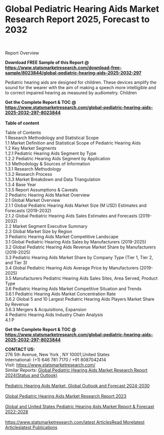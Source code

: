 <h1>Global Pediatric Hearing Aids Market Research Report 2025, Forecast to 2032</h1><br/><p>Report Overview</p><p><strong>Download FREE Sample of this Report @ <a href="https://www.statsmarketresearch.com/download-free-sample/8023844/global-pediatric-hearing-aids-2025-2032-297">https://www.statsmarketresearch.com/download-free-sample/8023844/global-pediatric-hearing-aids-2025-2032-297</a></strong></p><p>Pediatric hearing aids are designed for children. These devices amplify the sound for the wearer with the aim of making a speech more intelligible and to correct impaired hearing as measured by audiometry. Children</p><div><b>Get the Complete Report & TOC @ <a href="https://www.statsmarketresearch.com/global-pediatric-hearing-aids-2025-2032-297-8023844">https://www.statsmarketresearch.com/global-pediatric-hearing-aids-2025-2032-297-8023844</a></b></div><br><b>Table of content</b><p>Table of Contents<br />1 Research Methodology and Statistical Scope<br />1.1 Market Definition and Statistical Scope of Pediatric Hearing Aids<br />1.2 Key Market Segments<br />1.2.1 Pediatric Hearing Aids Segment by Type<br />1.2.2 Pediatric Hearing Aids Segment by Application<br />1.3 Methodology & Sources of Information<br />1.3.1 Research Methodology<br />1.3.2 Research Process<br />1.3.3 Market Breakdown and Data Triangulation<br />1.3.4 Base Year<br />1.3.5 Report Assumptions & Caveats<br />2 Pediatric Hearing Aids Market Overview<br />2.1 Global Market Overview<br />2.1.1 Global Pediatric Hearing Aids Market Size (M USD) Estimates and Forecasts (2019-2032)<br />2.1.2 Global Pediatric Hearing Aids Sales Estimates and Forecasts (2019-2032)<br />2.2 Market Segment Executive Summary<br />2.3 Global Market Size by Region<br />3 Pediatric Hearing Aids Market Competitive Landscape<br />3.1 Global Pediatric Hearing Aids Sales by Manufacturers (2019-2025)<br />3.2 Global Pediatric Hearing Aids Revenue Market Share by Manufacturers (2019-2025)<br />3.3 Pediatric Hearing Aids Market Share by Company Type (Tier 1, Tier 2, and Tier 3)<br />3.4 Global Pediatric Hearing Aids Average Price by Manufacturers (2019-2025)<br />3.5 Manufacturers Pediatric Hearing Aids Sales Sites, Area Served, Product Type<br />3.6 Pediatric Hearing Aids Market Competitive Situation and Trends<br />3.6.1 Pediatric Hearing Aids Market Concentration Rate<br />3.6.2 Global 5 and 10 Largest Pediatric Hearing Aids Players Market Share by Revenue<br />3.6.3 Mergers & Acquisitions, Expansion<br />4 Pediatric Hearing Aids Industry Chain Analysis<br />4.1 P<br><div><b>Get the Complete Report & TOC @ <a href="https://www.statsmarketresearch.com/global-pediatric-hearing-aids-2025-2032-297-8023844">https://www.statsmarketresearch.com/global-pediatric-hearing-aids-2025-2032-297-8023844</a></b></div></p> <b>CONTACT US:</b><br>276 5th Avenue, New York , NY 10001,United States<br>International: (+1) 646 781 7170 / +91 8087042414<br>Visit: <a href="https://www.statsmarketresearch.com/">https://www.statsmarketresearch.com/</a><br>Similar Reports: <a href="https://www.statsmarketresearch.com/global-pediatric-hearing-aids-2025-2032-297-8023844">Global Pediatric Hearing Aids Market Research Report 2024(Status and Outlook)</a><br/><br/><a href="https://www.statsmarketresearch.com/global-pediatric-hearing-aids-2025-2032-297-8023844">Pediatric Hearing Aids Market, Global Outlook and Forecast 2024-2030</a><br/><br/><a href="https://www.statsmarketresearch.com/global-pediatric-hearing-aids-2025-2032-297-8023844">Global Pediatric Hearing Aids Market Research Report 2023</a><br/><br/><a href="https://www.statsmarketresearch.com/global-pediatric-hearing-aids-2025-2032-297-8023844">Global and United States Pediatric Hearing Aids Market Report & Forecast 2022-2028</a><br/><br/><a href="https://gyeongbokgung.com">https://www.statsmarketresearch.com/</a><a href="https://hallyeomaritime.com">latest Articles</a><a href="https://jingwansa.com">Read More</a><a href=https://nguoiviet.jp/">latest Articles</a><a href="https://www.intelmarketresearch.com/">latest Publications</a>